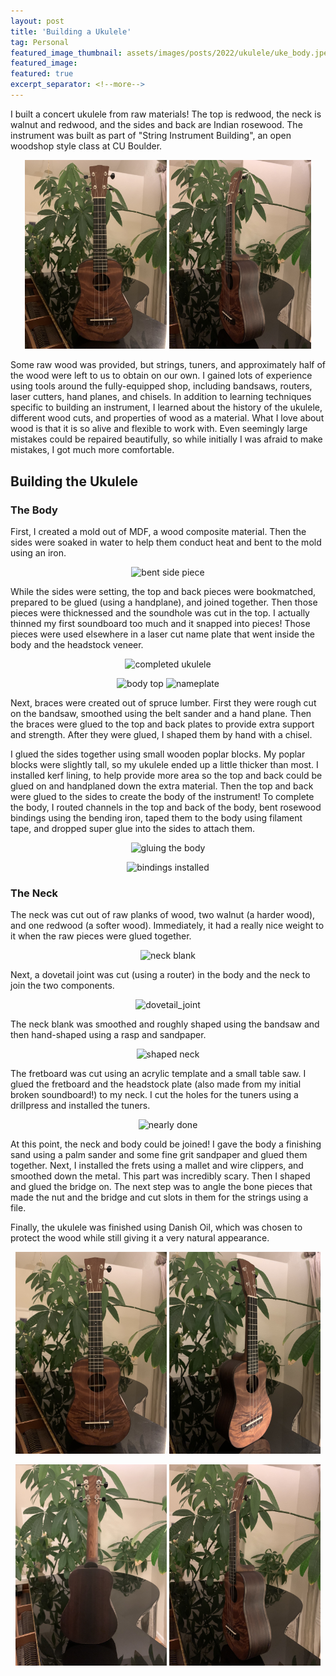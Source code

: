 ```yaml
---
layout: post
title: 'Building a Ukulele'
tag: Personal
featured_image_thumbnail: assets/images/posts/2022/ukulele/uke_body.jpeg
featured_image: 
featured: true
excerpt_separator: <!--more-->
---
```


I built a concert ukulele from raw materials! The top is redwood, the neck is walnut and redwood, and the sides and back are Indian rosewood. The instrument was built as part of "String Instrument Building", an open woodshop style class at CU Boulder. 

<!--more-->

<p align="center">
    <img src ="/assets/images/posts/2022/ukulele/uke_front.jpg" width="45%" alt="completed ukulele"/>
    <img src ="/assets/images/posts/2022/ukulele/uke_side.jpg" width="45%" alt="completed ukulele"/>
</p>

Some raw wood was provided, but strings, tuners, and approximately half of the wood were left to us to obtain on our own. I gained lots of experience using tools around the fully-equipped shop, including bandsaws, routers, laser cutters, hand planes, and chisels. In addition to learning techniques specific to building an instrument, I learned about the history of the ukulele, different wood cuts, and properties of wood as a material. What I love about wood is that it is so alive and flexible to work with. Even seemingly large mistakes could be repaired beautifully, so while initially I was afraid to make mistakes, I got much more comfortable.

## Building the Ukulele

### The Body
First, I created a mold out of MDF, a wood composite material. Then the sides were soaked in water to help them conduct heat and bent to the mold using an iron. 

<p align="center">
    <img src ="/assets/images/posts/2022/ukulele/bent_side.jpg" width="60%" alt="bent side piece"/>
</p>

While the sides were setting, the top and back pieces were bookmatched, prepared to be glued (using a handplane), and joined together. Then those pieces were thicknessed and the soundhole was cut in the top. I actually thinned my first soundboard too much and it snapped into pieces! Those pieces were used elsewhere in a laser cut name plate that went inside the body and the headstock veneer.

<p align="center">
    <img src ="/assets/images/posts/2022/ukulele/uke_body.jpeg" width="70%" alt="completed ukulele"/>
</p>

<p align="center">
    <img src ="/assets/images/posts/2022/ukulele/body_top.jpeg" width="30%" alt="body top"/>
    <img src ="/assets/images/posts/2022/ukulele/nameplate.jpeg" width="30%" alt="nameplate"/>
</p>


Next, braces were created out of spruce lumber. First they were rough cut on the bandsaw, smoothed using the belt sander and a hand plane. Then the braces were glued to the top and back plates to provide extra support and strength. After they were glued, I shaped them by hand with a chisel.

I glued the sides together using small wooden poplar blocks. My poplar blocks were slightly tall, so my ukulele ended up a little thicker than most. I installed kerf lining, to help provide more area so the top and back could be glued on and handplaned down the extra material. Then the top and back were glued to the sides to create the body of the instrument! To complete the body, I routed channels in the top and back of the body, bent rosewood bindings using the bending iron, taped them to the body using filament tape, and dropped super glue into the sides to attach them.

<p align="center">
    <img src ="/assets/images/posts/2022/ukulele/gluing_body.jpeg" width="60%" alt="gluing the body"/>
</p>
<p align="center">
    <img src ="/assets/images/posts/2022/ukulele/bindings.jpeg" width="60%" alt="bindings installed"/>
</p>

### The Neck
The neck was cut out of raw planks of wood, two walnut (a harder wood), and one redwood (a softer wood). Immediately, it had a really nice weight to it when the raw pieces were glued together.

<p align="center">
    <img src ="/assets/images/posts/2022/ukulele/neck_blank.jpeg" width="50%" alt="neck blank"/>
</p>

Next, a dovetail joint was cut (using a router) in the body and the neck to join the two components.

<p align="center">
    <img src ="/assets/images/posts/2022/ukulele/dovetail_joint.jpeg" width="50%" alt="dovetail_joint"/>
</p>


The neck blank was smoothed and roughly shaped using the bandsaw and then hand-shaped using a rasp and sandpaper.

<p align="center">
    <img src ="/assets/images/posts/2022/ukulele/shaped_neck.jpeg" width="50%" alt="shaped neck"/>
</p>

The fretboard was cut using an acrylic template and a small table saw. I glued the fretboard and the headstock plate (also made from my initial broken soundboard!) to my neck. I cut the holes for the tuners using a drillpress and installed the tuners.

<p align="center">
    <img src ="/assets/images/posts/2022/ukulele/almost.jpeg" width="50%" alt="nearly done"/>
</p>

At this point, the neck and body could be joined! I gave the body a finishing sand using a palm sander and some fine grit sandpaper and glued them together. Next, I installed the frets using a mallet and wire clippers, and smoothed down the metal. This part was incredibly scary. Then I shaped and glued the bridge on. The next step was to angle the bone pieces that made the nut and the bridge and cut slots in them for the strings using a file.

Finally, the ukulele was finished using Danish Oil, which was chosen to protect the wood while still giving it a very natural appearance.

<p align="center">
    <img src ="/assets/images/posts/2022/ukulele/uke_front.jpg" width="48%" alt="completed ukulele"/>
    <img src ="/assets/images/posts/2022/ukulele/uke_tilt.jpg" width="48%" alt="completed ukulele"/>
</p>
<p align="center">
    <img src ="/assets/images/posts/2022/ukulele/uke_back.jpg" width="48%" alt="completed ukulele"/>
    <img src ="/assets/images/posts/2022/ukulele/uke_side.jpg" width="48%" alt="completed ukulele">
</p>